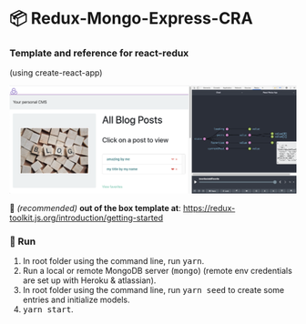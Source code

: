# 📦 Redux-Mongo-Express-CRA
### Template and reference for react-redux
(using create-react-app)

![ScreenShot](client/public/images/dev-screenshot.png)


🌟 *(recommended)* **out of the box template at**: https://redux-toolkit.js.org/introduction/getting-started

### 👟 Run
1. In root folder using the command line, run <kbd>yarn</kbd>.
2. Run a local or remote MongoDB server (<kbd>mongo</kbd>) (remote env credentials are set up with Heroku & atlassian).
3. In root folder using the command line, run <kbd>yarn seed</kbd> to create some entries and initialize models.
4. <kbd>yarn start</kbd>.
